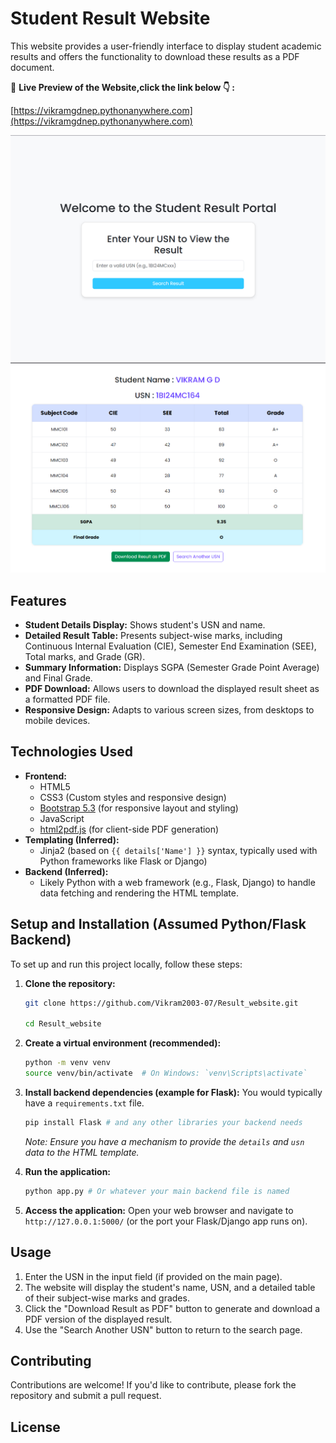 # Student Result Website

This website provides a user-friendly interface to display student academic results and offers the functionality to download these results as a PDF document.

🔗 **Live Preview of the Website,click the link below 👇 :**

[https://vikramgdnep.pythonanywhere.com](https://vikramgdnep.pythonanywhere.com)


![image alt](https://github.com/Vikram2003-07/Result_website/blob/677cba36464c0037507ad8012d2e90a9779a8b83/Screenshot%202025-06-03%20073753.png)
![image alt](https://github.com/Vikram2003-07/Result_website/blob/677cba36464c0037507ad8012d2e90a9779a8b83/Screenshot%202025-06-03%20074542.png)


## Features

* **Student Details Display:** Shows student's USN and name.
* **Detailed Result Table:** Presents subject-wise marks, including Continuous Internal Evaluation (CIE), Semester End Examination (SEE), Total marks, and Grade (GR).
* **Summary Information:** Displays SGPA (Semester Grade Point Average) and Final Grade.
* **PDF Download:** Allows users to download the displayed result sheet as a formatted PDF file.
* **Responsive Design:** Adapts to various screen sizes, from desktops to mobile devices.

## Technologies Used

* **Frontend:**
    * HTML5
    * CSS3 (Custom styles and responsive design)
    * [Bootstrap 5.3](https://getbootstrap.com/docs/5.3/) (for responsive layout and styling)
    * JavaScript
    * [html2pdf.js](https://raw.githack.com/eKoopmans/html2pdf/master/dist/html2pdf.bundle.min.js) (for client-side PDF generation)
* **Templating (Inferred):**
    * Jinja2 (based on `{{ details['Name'] }}` syntax, typically used with Python frameworks like Flask or Django)
* **Backend (Inferred):**
    * Likely Python with a web framework (e.g., Flask, Django) to handle data fetching and rendering the HTML template.

## Setup and Installation (Assumed Python/Flask Backend)

To set up and run this project locally, follow these steps:

1.  **Clone the repository:**
    ```bash
    git clone https://github.com/Vikram2003-07/Result_website.git
    
    cd Result_website
    ```

2.  **Create a virtual environment (recommended):**
    ```bash
    python -m venv venv
    source venv/bin/activate  # On Windows: `venv\Scripts\activate`
    ```

3.  **Install backend dependencies (example for Flask):**
    You would typically have a `requirements.txt` file.
    ```bash
    pip install Flask # and any other libraries your backend needs
    ```
    *Note: Ensure you have a mechanism to provide the `details` and `usn` data to the HTML template.*

4.  **Run the application:**
    ```bash
    python app.py # Or whatever your main backend file is named
    ```

5.  **Access the application:**
    Open your web browser and navigate to `http://127.0.0.1:5000/` (or the port your Flask/Django app runs on).

## Usage

1.  Enter the USN in the input field (if provided on the main page).
2.  The website will display the student's name, USN, and a detailed table of their subject-wise marks and grades.
3.  Click the "Download Result as PDF" button to generate and download a PDF version of the displayed result.
4.  Use the "Search Another USN" button to return to the search page.

## Contributing

Contributions are welcome! If you'd like to contribute, please fork the repository and submit a pull request.

## License

